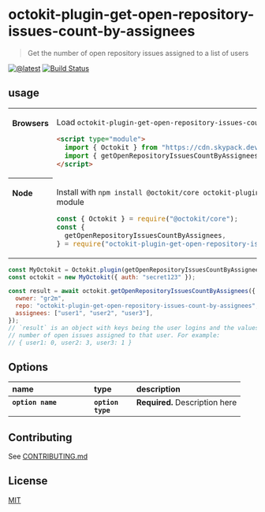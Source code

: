 # octokit-plugin-get-open-repository-issues-count-by-assignees

> Get the number of open repository issues assigned to a list of users

[![@latest](https://img.shields.io/npm/v/octokit-plugin-get-open-repository-issues-count-by-assignees.svg)](https://www.npmjs.com/package/octokit-plugin-get-open-repository-issues-count-by-assignees)
[![Build Status](https://github.com/gr2m/octokit-plugin-get-open-repository-issues-count-by-assignees/workflows/Test/badge.svg)](https://github.com/gr2m/octokit-plugin-get-open-repository-issues-count-by-assignees/actions?query=workflow%3ATest+branch%3Amain)

## usage

<table>
<tbody valign=top align=left>
<tr><th>

Browsers

</th><td width=100%>

Load `octokit-plugin-get-open-repository-issues-count-by-assignees` and [`@octokit/core`](https://github.com/octokit/core.js) (or core-compatible module) directly from [cdn.skypack.dev](https://cdn.skypack.dev)

```html
<script type="module">
  import { Octokit } from "https://cdn.skypack.dev/@octokit/core";
  import { getOpenRepositoryIssuesCountByAssignees } from "https://cdn.skypack.dev/octokit-plugin-get-open-repository-issues-count-by-assignees";
</script>
```

</td></tr>
<tr><th>

Node

</th><td>

Install with `npm install @octokit/core octokit-plugin-get-open-repository-issues-count-by-assignees`. Optionally replace `@octokit/core` with a compatible module

```js
const { Octokit } = require("@octokit/core");
const {
  getOpenRepositoryIssuesCountByAssignees,
} = require("octokit-plugin-get-open-repository-issues-count-by-assignees");
```

</td></tr>
</tbody>
</table>

```js
const MyOctokit = Octokit.plugin(getOpenRepositoryIssuesCountByAssignees);
const octokit = new MyOctokit({ auth: "secret123" });

const result = await octokit.getOpenRepositoryIssuesCountByAssignees({
  owner: "gr2m",
  repo: "octokit-plugin-get-open-repository-issues-count-by-assignees",
  assignees: ["user1", "user2", "user3"],
});
// `result` is an object with keys being the user logins and the values being the
// number of open issues assigned to that user. For example:
// { user1: 0, user2: 3, user3: 1 }
```

## Options

<table width="100%">
  <thead align=left>
    <tr>
      <th width=150>
        name
      </th>
      <th width=70>
        type
      </th>
      <th>
        description
      </th>
    </tr>
  </thead>
  <tbody align=left valign=top>
    <tr>
      <th>
        <code>option name</code>
      </th>
      <th>
        <code>option type</code>
      </th>
      <td>
        <strong>Required.</strong> Description here
      </td>
    </tr>
  </tbody>
</table>

## Contributing

See [CONTRIBUTING.md](CONTRIBUTING.md)

## License

[MIT](LICENSE)
